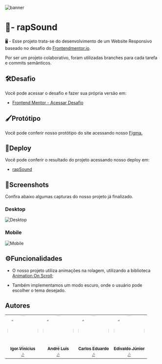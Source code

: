 ![banner](https://user-images.githubusercontent.com/86114583/191879989-874caca6-8e75-4dcd-a62a-5742f880a1f4.png)

# 🎵- rapSound

🖥️ - Esse projeto trata-se do desenvolvimento
de um Website Responsivo baseado no desafio do [Frontendmentor.io](https://www.frontendmentor.io).

Por ser um projeto colaborativo, foram utilizadas branches para cada tarefa e commits semânticos.


## 🛠️Desafio
  
Você pode acessar o desafio e fazer sua própria versão em:

- [Frontend Mentor - Acessar Desafio](https://www.frontendmentor.io/challenges/sunnyside-agency-landing-page-7yVs3B6ef)


## 🖌️Protótipo

Você pode conferir nosso protótipo do site acessando
nosso [Figma.](https://www.figma.com/file/o05jzcn7Cf27siM3EDxKA3/rapSound?node-id=0%3A1)
## 🔗Deploy

Você pode conferir o resultado do projeto acessando nosso
deploy em:

- [rapSound](https://rapsound.vercel.app)


## 📸Screenshots

Confira abaixo algumas capturas do nosso projeto já finalizado.

### Desktop

![Desktop](https://user-images.githubusercontent.com/86114583/192101272-af38399b-0694-4980-af99-05bc6aca967a.png)



### Mobile

![Mobile](https://user-images.githubusercontent.com/86114583/192101327-1ce917f2-b3c9-4e79-89d8-ab07c70d40bf.png)



## ⚙️Funcionalidades

- O nosso projeto utiliza animações na rolagem, utilizando a biblioteca [Animation On Scroll](https://michalsnik.github.io/aos/);

- Também implementamos um modo escuro, onde o usuário pode escolher o tema desejado.
## Autores
<table>
  <tr>
    <td align="center"><a href="https://github.com/igorviniciussantana"><img style="border-radius: 50%;" src="https://avatars.githubusercontent.com/u/86114583?v=4" width="100px;" alt=""/><br /><sub><b>Igor Vinicius</b></sub></a><br /><a href="https://rapsound.vercel.app" title="rapSound">🎶</a></td>
    <td align="center"><a href="https://github.com/andredochute"><img style="border-radius: 50%;" src="https://avatars.githubusercontent.com/u/86085474?v=4" width="100px;" alt=""/><br /><sub><b>André Luís</b></sub></a><br /><a href="https://rapsound.vercel.app" title="rapSound">🎶</a></td>
    <td align="center"><a href="https://github.com/Carlos-Eduardo-Dias"><img style="border-radius: 50%;" src="https://avatars.githubusercontent.com/u/86132535?v=4" width="100px;" alt=""/><br /><sub><b>Carlos Eduardo</b></sub></a><br /><a href="https://rapsound.vercel.app" title="rapSound">🎶</a></td>
    <td align="center"><a href="https://github.com/Edivaldo12345"><img style="border-radius: 50%;" src="https://avatars.githubusercontent.com/u/86030921?v=4" width="100px;" alt=""/><br /><sub><b>Edivaldo Júnior</b></sub></a><br /><a href="https://rapsound.vercel.app" title="rapSound">🎶</a></td>
  </tr>
</table>
